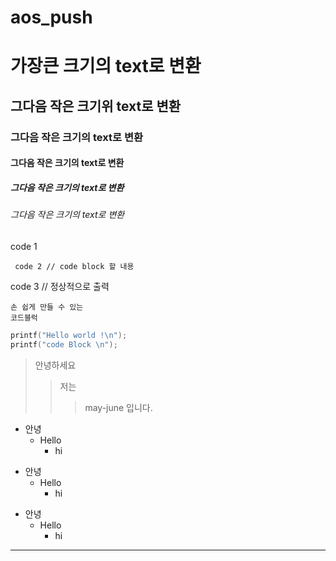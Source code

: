 # aos_push

# 가장큰 크기의 text로 변환
## 그다음 작은 크기위 text로 변환
### 그다음 작은 크기의 text로 변환
#### 그다음 작은 크기의 text로 변환
##### 그다음 작은 크기의 text로 변환
###### 그다음 작은 크기의 text로 변환


code 1

     code 2 // code block 할 내용

code 3 // 정상적으로 출력


```
손 쉽게 만들 수 있는
코드블럭
```


``` C
printf("Hello world !\n");
printf("code Block \n");
```


> 안녕하세요
> > 저는 
> > > may-june 입니다.


+ 안녕
  + Hello
    + hi


* 안녕
  * Hello
    * hi

- 안녕
  - Hello
    - hi


------------
